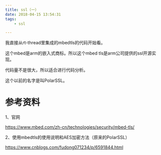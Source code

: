 ```yaml
---
title: ssl（一）
date: 2018-04-15 13:54:31
tags:
	- ssl

---
```




我直接从rt-thread里集成的mbedtls的代码开始看。

这个mbed是arm的嵌入式商标。所以这个mbed tls是arm公司提供的ssl开源实现。

代码量不是很大，所以适合进行代码分析。

这个以前的名字是叫PolarSSL。





# 参考资料

1、官网

https://www.mbed.com/zh-cn/technologies/security/mbed-tls/

2、使用mbedtls的使用说明和AES加密方法（原来的PolarSSL）

https://www.cnblogs.com/fudong071234/p/6591844.html



